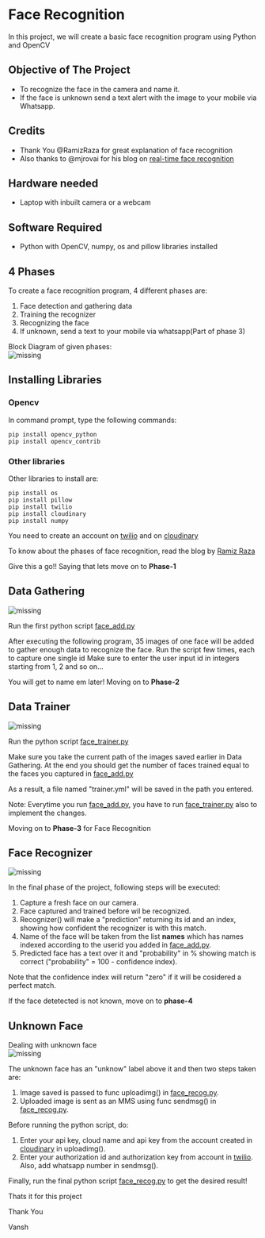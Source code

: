# Face Recognition
In this project, we will create a basic face recognition program using Python and OpenCV
## Objective of The Project
* To recognize the face in the camera and name it.  
* If the face is unknown send a text alert with the image to your mobile via Whatsapp.
## Credits
* Thank You @RamizRaza for great explanation of face recognition
* Also thanks to @mjrovai for his blog on [real-time face recognition](https://www.hackster.io/mjrobot/real-time-face-recognition-an-end-to-end-project-a10826)

## Hardware needed
* Laptop with inbuilt camera or a webcam
## Software Required
* Python with OpenCV, numpy, os and  pillow libraries installed 
## 4 Phases
 To create a face recognition program, 4 different phases are:
 1. Face detection and gathering data
 2. Training the recognizer
 3. Recognizing the face
 4. If unknown, send a text to your mobile via whatsapp(Part of phase 3)

<fig1>
<figcaption text-align: "center"> Block Diagram of given phases: </figcaption>
<img src = "images/FaceRecogBlock.png" alt = "missing" />
  </fig1><br>
  
 ## Installing Libraries
 ### Opencv
 In command prompt, type the following commands:
 ```
 pip install opencv_python
 pip install opencv_contrib
 ```
 ### Other libraries
 Other libraries to install are:
 ```
 pip install os
 pip install pillow
 pip install twilio
 pip install cloudinary
 pip install numpy
  ```
 
 You need to create an account on [twilio](https://www.twilio.com/) and on [cloudinary](https://cloudinary.com/)
 
To know about the phases of face recognition, read the blog by [Ramiz Raza](https://www.superdatascience.com/blogs/opencv-face-recognition)

Give this a go!!
 Saying that lets move on to **Phase-1** 
 ## Data Gathering
 <fig2>
<img src = "images/phase1.png" alt = "missing" />
  </fig2><br>

Run the first python script [face_add.py](face_add.py)


After executing the following program, 35 images of one face will be added to gather enough data to recognize the face.
Run the script few times, each to capture one single id
Make sure to enter the user input id in integers starting from 1, 2 and so on...

You will get to name em later! 
Moving on to **Phase-2** 
## Data Trainer
<fig3>
<img src = "images/phase2.png" alt = "missing" />
 </fig3><br>
 
Run the python script [face_trainer.py](face_trainer.py)


Make sure you take the current path of the images saved earlier in Data Gathering. 
At the end you should get the number of faces trained equal to the faces you captured in [face_add.py](face_add.py)

As a result, a file named "trainer.yml" will be saved in the path you entered.

Note: Everytime you run [face_add.py](face_add.py), you have to run [face_trainer.py](face_trainer.py) also to implement the changes.

Moving on to **Phase-3** for Face Recognition

## Face Recognizer
<fig4>
<img src = "images/phase3.png" alt = "missing" />
 </fig4><br>
 
 In the final phase of the project, following steps will be executed: 
1. Capture a fresh face on our camera.  
2. Face captured and trained before wil be recognized. 
3. Recognizer() will make a "prediction" returning its id and an index, showing how confident the recognizer is with this match.
4. Name of the face will be taken from the list **names** which has names indexed according to the userid you added in [face_add.py](face_add.py).
5. Predicted face has a text over it and "probability" in % showing match is correct ("probability" = 100 - confidence index).

Note that the confidence index will return "zero" if it will be cosidered a perfect match.

If the face detetected is not known, move on to **phase-4**

## Unknown Face
<fig1>
<figcaption text-align: "center"> Dealing with unknown face  </figcaption>
<img src = "images/phase4.png" alt = "missing" />
  </fig1><br>

The unknown face has an "unknow" label  above it and then two steps taken are:

1. Image saved is passed to func uploadimg() in [face_recog.py](face_recog.py).
2. Uploaded image is sent as an MMS using func sendmsg() in [face_recog.py](face_recog.py).
 
Before running the python script, do:

1. Enter your api key, cloud name and api key from the account created in [cloudinary](https://cloudinary.com/) in uploadimg().
2. Enter your authorization id and authorization key from account in [twilio](https://www.twilio.com/). Also, add whatsapp number in sendmsg().

Finally, run the final python script [face_recog.py](face_recog.py) to get the desired result!

Thats it for this project


Thank You 

Vansh

